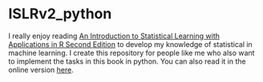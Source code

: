 # ISLRv2_python  

I really enjoy reading [An Introduction to Statistical Learning with Applications in R Second Edition](https://hastie.su.domains/ISLR2/ISLRv2_website.pdf) to develop my knowledge of statistical in machine learning. I create this repository for people like me who also want to implement the tasks in this book in python. You can also read it in the online version [here](https://ferygood.github.io/ISLRv2_python).